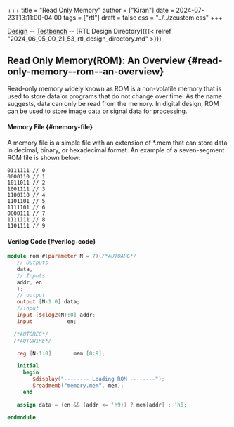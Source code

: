 +++
title = "Read Only Memory"
author = ["Kiran"]
date = 2024-07-23T13:11:00-04:00
tags = ["rtl"]
draft = false
css = "../../zcustom.css"
+++

[Design](https://github.com/24x7fpga/iVerilog/blob/master/design/rom/rom.sv) -- [Testbench](https://github.com/24x7fpga/iVerilog/blob/master/tb_design/tb_rom/tb_rom.sv) -- [RTL Design Directory]({{< relref "2024_06_05_00_21_53_rtl_design_directory.md" >}})


## Read Only Memory(ROM): An Overview {#read-only-memory--rom--an-overview}

Read-only memory widely known as ROM is a non-volatile memory that is used to store data or programs that do not change over time. As the name suggests, data can only be read from the memory. In digital design, ROM can be used to store image data or signal data for processing.


#### Memory File {#memory-file}

A memory file is a simple file with an extension of \*.mem that can store data in decimal, binary, or hexadecimal format. An example of a seven-segment ROM file is shown below:

```nil
0111111 // 0
0000110 // 1
1011011 // 2
1001111 // 3
1100110 // 4
1101101 // 5
1111101 // 6
0000111 // 7
1111111 // 8
1101111 // 9
```


#### Verilog Code {#verilog-code}

```verilog
module rom #(parameter N = 7)(/*AUTOARG*/
   // Outputs
   data,
   // Inputs
   addr, en
   );
   // output
   output [N-1:0] data;
   //input
   input [$clog2(N):0] addr;
   input	       en;

  /*AUTOREG*/
  /*AUTOWIRE*/

   reg [N-1:0]       mem [0:9];

   initial
     begin
        $display("-------- Loading ROM --------");
        $readmemb("memory.mem", mem);
     end

   assign data = (en && (addr <= 'h9)) ? mem[addr] : 'h0;

endmodule
```
